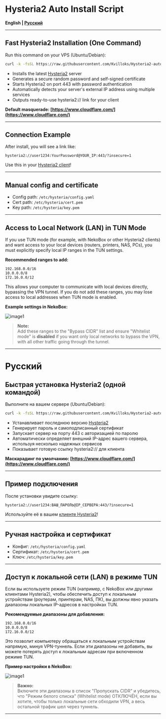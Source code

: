 # Hysteria2 Auto Install Script

**English | [Русский](#русский)**

---

## Fast Hysteria2 Installation (One Command)

Run this command on your VPS (Ubuntu/Debian):

```bash
curl -k -fsSL https://raw.githubusercontent.com/Kvilloks/Hysteria2-autoinstall/main/install-hysteria2.sh -o /tmp/install-hysteria2.sh && chmod +x /tmp/install-hysteria2.sh && /tmp/install-hysteria2.sh
```

- Installs the latest [Hysteria2](https://github.com/apernet/hysteria) server
- Generates a secure random password and self-signed certificate
- Starts Hysteria2 on port 443 with password authentication
- Automatically detects your server's external IP address using multiple services
- Outputs ready-to-use hysteria2:// link for your client

**Default masquerade: [https://www.cloudflare.com/](https://www.cloudflare.com/)**

---

## Connection Example

After install, you will see a link like:

```
hysteria2://user1234:YourPassword@YOUR_IP:443/?insecure=1
```

Use this in your [Hysteria2 client](https://github.com/apernet/hysteria#clients)!

---

## Manual config and certificate

- Config path: `/etc/hysteria/config.yaml`
- Cert path: `/etc/hysteria/cert.pem`
- Key path: `/etc/hysteria/key.pem`

---

## Access to Local Network (LAN) in TUN Mode

If you use TUN mode (for example, with NekoBox or other Hysteria2 clients) and want access to your local devices (routers, printers, NAS, PCs), you must explicitly specify local IP ranges in the TUN settings.

**Recommended ranges to add:**
```
192.168.0.0/16
10.0.0.0/8
172.16.0.0/12
```

This allows your computer to communicate with local devices directly, bypassing the VPN tunnel. If you do not add these ranges, you may lose access to local addresses when TUN mode is enabled.

**Example settings in NekoBox:**

![image1](image1)

> **Note:**  
> Add these ranges to the "Bypass CIDR" list and ensure "Whitelist mode" is **disabled** if you want only local networks to bypass the VPN, with all other traffic going through the tunnel.

---

# Русский

## Быстрая установка Hysteria2 (одной командой)

Выполните на вашем сервере (Ubuntu/Debian):

```bash
curl -k -fsSL https://raw.githubusercontent.com/Kvilloks/Hysteria2-autoinstall/main/install-hysteria2.sh -o /tmp/install-hysteria2.sh && chmod +x /tmp/install-hysteria2.sh && /tmp/install-hysteria2.sh
```

- Устанавливает последнюю версию [Hysteria2](https://github.com/apernet/hysteria)
- Генерирует пароль и самоподписанный сертификат
- Запускает сервер на порту 443 с авторизацией по паролю
- Автоматически определяет внешний IP-адрес вашего сервера, используя несколько надежных сервисов
- Показывает готовую ссылку hysteria2:// для клиента

**Маскарадинг по умолчанию: [https://www.cloudflare.com/](https://www.cloudflare.com/)**

---

## Пример подключения

После установки увидите ссылку:

```
hysteria2://user1234:ВАШ_ПАРОЛЬ@IP_СЕРВЕРА:443/?insecure=1
```

Используйте её в вашем [клиенте Hysteria2](https://github.com/apernet/hysteria#clients)!

---

## Ручная настройка и сертификат

- Конфиг: `/etc/hysteria/config.yaml`
- Сертификат: `/etc/hysteria/cert.pem`
- Ключ: `/etc/hysteria/key.pem`

---

## Доступ к локальной сети (LAN) в режиме TUN

Если вы используете режим TUN (например, с NekoBox или другими клиентами Hysteria2), чтобы обеспечить доступ к локальным устройствам (роутерам, принтерам, NAS, ПК), вы должны явно указать диапазоны локальных IP-адресов в настройках TUN.

**Рекомендуемые диапазоны для добавления:**
```
192.168.0.0/16
10.0.0.0/8
172.16.0.0/12
```

Это позволит компьютеру обращаться к локальным устройствам напрямую, минуя VPN-туннель. Если эти диапазоны не добавить, вы можете потерять доступ к локальным адресам при включенном режиме TUN.

**Пример настройки в NekoBox:**

![image1](image1)

> **Важно:**  
> Включите эти диапазоны в список "Пропускать CIDR" и убедитесь, что "Режим белого списка" (Whitelist mode) ОТКЛЮЧЁН, если вы хотите, чтобы только локальные сети обходили VPN, а весь остальной трафик шел через туннель.

---
